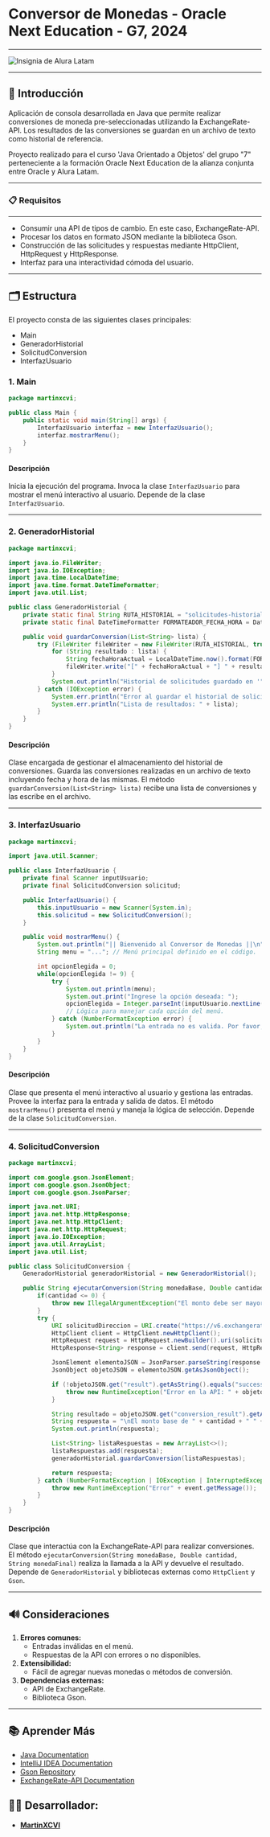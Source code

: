 # Conversor de Monedas - Oracle Next Education - G7, 2024

---

![Insignia de Alura Latam](./Badge-Conversor.png 'Insignia de Alura Latam')

---

## 📄 Introducción

Aplicación de consola desarrollada en Java que permite realizar conversiones de moneda pre-seleccionadas utilizando la ExchangeRate-API. Los resultados de las conversiones se guardan en un archivo de texto como historial de referencia.

Proyecto realizado para el curso 'Java Orientado a Objetos' del grupo "7" perteneciente a la formación Oracle Next Education de la alianza conjunta entre Oracle y Alura Latam.

---

### 📋 Requisitos

---

- Consumir una API de tipos de cambio. En este caso, ExchangeRate-API.
- Procesar los datos en formato JSON mediante la biblioteca Gson.
- Construcción de las solicitudes y respuestas mediante HttpClient, HttpRequest y HttpResponse.
- Interfaz para una interactividad cómoda del usuario.
---

## 🗂️ Estructura

El proyecto consta de las siguientes clases principales:

- Main
- GeneradorHistorial
- SolicitudConversion
- InterfazUsuario

### 1. Main

```java
package martinxcvi;

public class Main {
    public static void main(String[] args) {
        InterfazUsuario interfaz = new InterfazUsuario();
        interfaz.mostrarMenu();
    }
}
```

#### Descripción
Inicia la ejecución del programa. Invoca la clase `InterfazUsuario` para mostrar el menú interactivo al usuario. Depende de la clase `InterfazUsuario`.

---

### 2. GeneradorHistorial

```java
package martinxcvi;

import java.io.FileWriter;
import java.io.IOException;
import java.time.LocalDateTime;
import java.time.format.DateTimeFormatter;
import java.util.List;

public class GeneradorHistorial {
    private static final String RUTA_HISTORIAL = "solicitudes-historial.txt";
    private static final DateTimeFormatter FORMATEADOR_FECHA_HORA = DateTimeFormatter.ofPattern("dd-MM-yyyy HH:mm:ss");

    public void guardarConversion(List<String> lista) {
        try (FileWriter fileWriter = new FileWriter(RUTA_HISTORIAL, true)) {
            for (String resultado : lista) {
                String fechaHoraActual = LocalDateTime.now().format(FORMATEADOR_FECHA_HORA);
                fileWriter.write("[" + fechaHoraActual + "] " + resultado + System.lineSeparator());
            }
            System.out.println("Historial de solicitudes guardado en '" + RUTA_HISTORIAL + "'");
        } catch (IOException error) {
            System.err.println("Error al guardar el historial de solicitudes: " + error.getMessage());
            System.err.println("Lista de resultados: " + lista);
        }
    }
}
```

#### Descripción
Clase encargada de gestionar el almacenamiento del historial de conversiones. Guarda las conversiones realizadas en un archivo de texto incluyendo fecha y hora de las mismas.
El método `guardarConversion(List<String> lista)` recibe una lista de conversiones y las escribe en el archivo.

---

### 3. InterfazUsuario

```java
package martinxcvi;

import java.util.Scanner;

public class InterfazUsuario {
    private final Scanner inputUsuario;
    private final SolicitudConversion solicitud;

    public InterfazUsuario() {
        this.inputUsuario = new Scanner(System.in);
        this.solicitud = new SolicitudConversion();
    }

    public void mostrarMenu() {
        System.out.println("|| Bienvenido al Conversor de Monedas ||\n");
        String menu = "..."; // Menú principal definido en el código.

        int opcionElegida = 0;
        while(opcionElegida != 9) {
            try {
                System.out.println(menu);
                System.out.print("Ingrese la opción deseada: ");
                opcionElegida = Integer.parseInt(inputUsuario.nextLine());
                // Lógica para manejar cada opción del menú.
            } catch (NumberFormatException error) {
                System.out.println("La entrada no es valida. Por favor, ingrese un numero\n");
            }
        }
    }
}
```

#### Descripción
Clase que presenta el menú interactivo al usuario y gestiona las entradas. Provee la interfaz para la entrada y salida de datos.
El método `mostrarMenu()` presenta el menú y maneja la lógica de selección. Depende de la clase `SolicitudConversion`.

---

### 4. SolicitudConversion

```java
package martinxcvi;

import com.google.gson.JsonElement;
import com.google.gson.JsonObject;
import com.google.gson.JsonParser;

import java.net.URI;
import java.net.http.HttpResponse;
import java.net.http.HttpClient;
import java.net.http.HttpRequest;
import java.io.IOException;
import java.util.ArrayList;
import java.util.List;

public class SolicitudConversion {
    GeneradorHistorial generadorHistorial = new GeneradorHistorial();

    public String ejecutarConversion(String monedaBase, Double cantidad, String monedaFinal) {
        if(cantidad <= 0) {
            throw new IllegalArgumentException("El monto debe ser mayor que 0.");
        }
        try {
            URI solicitudDireccion = URI.create("https://v6.exchangerate-api.com/..." + monedaBase + "/" + monedaFinal + "/" + cantidad);
            HttpClient client = HttpClient.newHttpClient();
            HttpRequest request = HttpRequest.newBuilder().uri(solicitudDireccion).build();
            HttpResponse<String> response = client.send(request, HttpResponse.BodyHandlers.ofString());

            JsonElement elementoJSON = JsonParser.parseString(response.body());
            JsonObject objetoJSON = elementoJSON.getAsJsonObject();

            if (!objetoJSON.get("result").getAsString().equals("success")) {
                throw new RuntimeException("Error en la API: " + objetoJSON.get("error-type").getAsString());
            }

            String resultado = objetoJSON.get("conversion_result").getAsString();
            String respuesta = "\nEl monto base de " + cantidad + " " + monedaBase + " convertido a " + monedaFinal + " equivale a: " + resultado + " " + monedaFinal + "\n";
            System.out.println(respuesta);

            List<String> listaRespuestas = new ArrayList<>();
            listaRespuestas.add(respuesta);
            generadorHistorial.guardarConversion(listaRespuestas);

            return respuesta;
        } catch (NumberFormatException | IOException | InterruptedException event) {
            throw new RuntimeException("Error" + event.getMessage());
        }
    }
}
```

#### Descripción

Clase que interactúa con la ExchangeRate-API para realizar conversiones.
El método `ejecutarConversion(String monedaBase, Double cantidad, String monedaFinal)` realiza la llamada a la API y devuelve el resultado.
Depende de `GeneradorHistorial` y bibliotecas externas como `HttpClient` y `Gson`.

---

## 🔊 Consideraciones

1. **Errores comunes:**
   - Entradas inválidas en el menú.
   - Respuestas de la API con errores o no disponibles.
2. **Extensibilidad:**
   - Fácil de agregar nuevas monedas o métodos de conversión.
3. **Dependencias externas:**
   - API de ExchangeRate.
   - Biblioteca Gson.

---

## 📚 Aprender Más

- [Java Documentation](https://docs.oracle.com/en/java/)
- [IntelliJ IDEA Documentation](https://www.jetbrains.com/help/idea/getting-started.html)
- [Gson Repository](https://github.com/google/gson)
- [ExchangeRate-API Documentation](https://www.exchangerate-api.com/docs/overview)

## 🧑‍💻 Desarrollador:

- [**MartinXCVI**](https://github.com/MartinXCVI)